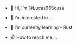 - 👋 Hi, I’m @Lucas96Sousa
- 👀 I’m interested in ...
- 🌱 I’m currently learning - Rust

- 📫 How to reach me ...

<!---
Lucas96Sousa/Lucas96Sousa is a ✨ special ✨ repository because its `README.md` (this file) appears on your GitHub profile.
You can click the Preview link to take a look at your changes.
--->

